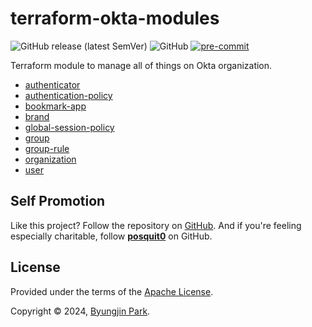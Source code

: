# terraform-okta-modules

![GitHub release (latest SemVer)](https://img.shields.io/github/v/release/tedilabs/terraform-okta-modules?color=blue&sort=semver&style=flat-square)
![GitHub](https://img.shields.io/github/license/tedilabs/terraform-okta-modules?color=blue&style=flat-square)
[![pre-commit](https://img.shields.io/badge/pre--commit-enabled-brightgreen?logo=pre-commit&logoColor=white&style=flat-square)](https://github.com/pre-commit/pre-commit)

Terraform module to manage all of things on Okta organization.

- [authenticator](./modules/authenticator/)
- [authentication-policy](./modules/authentication-policy/)
- [bookmark-app](./modules/bookmark-app/)
- [brand](./modules/brand/)
- [global-session-policy](./modules/global-session-policy/)
- [group](./modules/group/)
- [group-rule](./modules/group-rule/)
- [organization](./modules/organization/)
- [user](./modules/user/)


## Self Promotion

Like this project? Follow the repository on [GitHub](https://github.com/tedilabs/terraform-okta-modules). And if you're feeling especially charitable, follow **[posquit0](https://github.com/posquit0)** on GitHub.


## License

Provided under the terms of the [Apache License](LICENSE).

Copyright © 2024, [Byungjin Park](https://www.posquit0.com).
